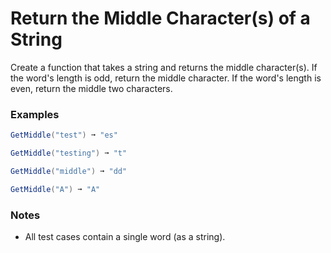 # Return the Middle Character(s) of a String

Create a function that takes a string and returns the middle character(s). If the word's length is odd, return the middle character. If the word's length is even, return the middle two characters.

### Examples
```cs
GetMiddle("test") ➞ "es"

GetMiddle("testing") ➞ "t"

GetMiddle("middle") ➞ "dd"

GetMiddle("A") ➞ "A"
```
### Notes
* All test cases contain a single word (as a string).